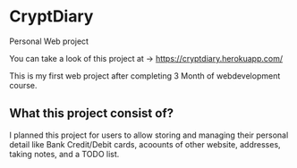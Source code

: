 # CryptDiary
Personal Web project

You can take a look of this project at -> https://cryptdiary.herokuapp.com/

This is my first web project after completing 3 Month of webdevelopment course.

## What this project consist of?

I planned this project for users to allow storing and managing their personal detail like Bank Credit/Debit cards, acoounts of other website, addresses, taking notes, and a TODO list. 

